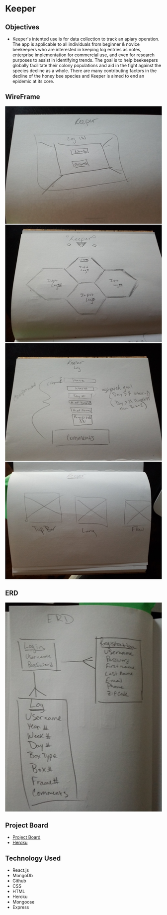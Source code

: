 # Keeper

## Objectives

* Keeper's intented use is for data collection to track an apiary operation. The app is applicable to all individuals from beginner & novice beekeepers who are interested in keeping log entries as notes, enterprise implementation for commercial use, and even for research purposes to assist in identifying trends. The goal is to help beekeepers globally facilitate their colony populations and aid in the fight against the species decline as a whole. There are many contributing factors in the decline of the honey bee species and Keeper is aimed to end an epidemic at its core. 

## WireFrame
 ![alt text](client/public/WireFrame/WireFrame0.jpg "wireframe 0")
 ![alt text](client/public/WireFrame/WireFrame1.jpg "wireframe 1")
 ![alt text](client/public/WireFrame/WireFrame2.jpg "wireframe 2")
 ![alt text](client/public/WireFrame/WireFrame3.jpg "wireframe 3")
## ERD
![alt text](client/public/ERD/ERD.jpg "erd image")

## Project Board 
* [Project Board](https://github.com/gvona89/keeper/projects/1)
* [Heroku](https://aqueous-spire-04477.herokuapp.com/keeperlog)

## Technology Used
* React.js 
* MongoDb 
* Github 
* CSS
* HTML
* Heroku 
* Mongoose 
* Express


